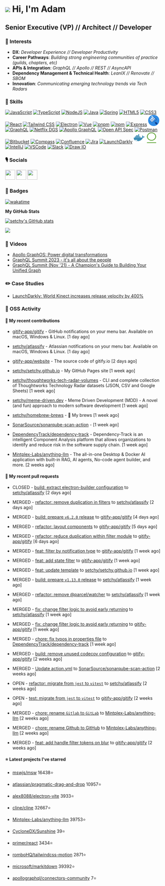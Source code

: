 ![](https://user-images.githubusercontent.com/18350557/176309783-0785949b-9127-417c-8b55-ab5a4333674e.gif) Hi, I'm Adam
============================================================================================================================

Senior Executive (VP) // Architect // Developer
-----------------------------------------------

### 🔭 Interests

- **DX**: *Developer Experience // Developer Productivity*
- **Career Pathways**: *Building strong engineering communities of practice (guilds, chapters, etc)*
- **APIs & Integration**: *GraphQL // Apollo // REST // AsyncAPI*
- **Dependency Management & Technical Health**: *LeanIX // Renovate // SBOM*
- **Innovation**: *Communicating emerging technology trends via Tech Radars*

### 💪 Skills

<p align="left">
  <a href="https://developer.mozilla.org/en-US/docs/Web/JavaScript" target="_blank" rel="noreferrer"><img src="https://raw.githubusercontent.com/danielcranney/readme-generator/main/public/icons/skills/javascript-colored.svg" width="36" height="36" alt="JavaScript" /></a>
  <a href="https://www.typescriptlang.org/" target="_blank" rel="noreferrer"><img src="https://raw.githubusercontent.com/danielcranney/readme-generator/main/public/icons/skills/typescript-colored.svg" width="36" height="36" alt="TypeScript" /></a>
  <a href="https://nodejs.org/en/" target="_blank" rel="noreferrer"><img src="https://raw.githubusercontent.com/danielcranney/readme-generator/main/public/icons/skills/nodejs-colored.svg" width="36" height="36" alt="NodeJS" /></a>
  <a href="https://www.oracle.com/java/" target="_blank" rel="noreferrer"><img src="https://raw.githubusercontent.com/danielcranney/readme-generator/main/public/icons/skills/java-colored.svg" width="36" height="36" alt="Java" /></a>
  <a href="https://spring.io/" target="_blank" rel="noreferrer"><img src="https://cdn.worldvectorlogo.com/logos/spring-3.svg" width="36" height="36" alt="Spring" /></a> 
  <a href="https://developer.mozilla.org/en-US/docs/Glossary/HTML5" target="_blank" rel="noreferrer"><img src="https://raw.githubusercontent.com/danielcranney/readme-generator/main/public/icons/skills/html5-colored.svg" width="36" height="36" alt="HTML5" /></a>
  <a href="https://www.w3.org/TR/CSS/#css" target="_blank" rel="noreferrer"><img src="https://raw.githubusercontent.com/danielcranney/readme-generator/main/public/icons/skills/css3-colored.svg" width="36" height="36" alt="CSS3" /></a>
  <a href="https://react.dev/" target="_blank" rel="noreferrer"><img src="https://cdn.worldvectorlogo.com/logos/react-2.svg" width="36" height="36" alt="React" /></a>
  <a href="https://tailwindcss.com/" target="_blank" rel="noreferrer"><img src="https://cdn.worldvectorlogo.com/logos/tailwind-css-2.svg" width="36" height="36" alt="Tailwind CSS" /></a>
  <a href="https://www.electronjs.org/" target="_blank" rel="noreferrer"><img src="https://cdn.worldvectorlogo.com/logos/electron-1.svg" width="36" height="36" alt="Electron" /></a>
  <a href="https://vuejs.org/" target="_blank" rel="noreferrer"><img src="https://cdn.worldvectorlogo.com/logos/vue-9.svg" width="36" height="36" alt="Vue" /></a>
  <a href="https://pnpm.io/" target="_blank" rel="noreferrer"><img src="https://encrypted-tbn0.gstatic.com/images?q=tbn:ANd9GcSGcwBnoTNg212cvEclMX-_qRw_P-_odFp3aafVal77Hg&s" width="36" height="36" alt="pnpm" /></a>
  <a href="https://www.npmjs.com/" target="_blank" rel="noreferrer"><img src="https://cdn.worldvectorlogo.com/logos/npm-square-red-1.svg" width="36" height="36" alt="npm" /></a>
  <a href="https://expressjs.com/" target="_blank" rel="noreferrer"><img src="https://raw.githubusercontent.com/danielcranney/readme-generator/main/public/icons/skills/express-colored.svg" width="36" height="36" alt="Express" /></a>
  <a href="https://docs.renovatebot.com/" target="_blank" rel="noreferrer"><img src="https://raw.githubusercontent.com/renovatebot/renovate/refs/heads/main/docs/usage/assets/images/logo.png" width="36" height="36" alt="Renovate" /></a>
  <a href="https://graphql.org/" target="_blank" rel="noreferrer"><img src="https://raw.githubusercontent.com/danielcranney/readme-generator/main/public/icons/skills/graphql-colored.svg" width="36" height="36" alt="GraphQL" /></a>
  <a href="https://netflix.github.io/dgs/" target="_blank" rel="noreferrer"><img src="https://raw.githubusercontent.com/Netflix/dgs/main/docs/images/dgs-framework-brand/Icon/dgs-icon--blue.svg" width="36" height="36" alt="Netflix DGS" /></a>
  <a href="https://apollographql.com/" target="_blank" rel="noreferrer"><img src="https://cdn.worldvectorlogo.com/logos/apollo-graphql-compact.svg" width="36" height="36" alt="Apollo GraphQL" /></a>
  <a href="https://swagger.io/specification/" target="_blank" rel="noreferrer"><img src="https://cdn.worldvectorlogo.com/logos/openapi-1.svg" width="36" height="36" alt="Open API Spec" /></a>
  <a href="https://www.postman.com//" target="_blank" rel="noreferrer"><img src="https://cdn.worldvectorlogo.com/logos/postman.svg" width="36" height="36" alt="Postman" /></a>
  <a href="https://www.atlassian.com/software/bitbucket" target="_blank" rel="noreferrer"><img src="https://cdn.worldvectorlogo.com/logos/bitbucket-icon.svg" width="36" height="36" alt="Bitbucket" /></a>
  <a href="https://www.atlassian.com/software/compass" target="_blank" rel="noreferrer"><img src="https://cdn.worldvectorlogo.com/logos/atlassian-compass-1.svg" width="36" height="36" alt="Compass" /></a>
  <a href="https://www.atlassian.com/software/confluence" target="_blank" rel="noreferrer"><img src="https://cdn.worldvectorlogo.com/logos/confluence-1.svg" width="36" height="36" alt="Confluence" /></a>
  <a href="https://www.atlassian.com/software/jira" target="_blank" rel="noreferrer"><img src="https://cdn.worldvectorlogo.com/logos/jira-1.svg" width="36" height="36" alt="Jira" /></a>
  <a href="https://launchdarkly.com/" target="_blank" rel="noreferrer"><img src="https://cdn.worldvectorlogo.com/logos/launchdarkly-2.svg" width="36" height="36" alt="LaunchDarkly" /></a>
  <a href="https://docker.com/" target="_blank" rel="noreferrer"><img src="https://raw.githubusercontent.com/nx211/homer-icons/master/png/docker.png" width="36" height="36" alt="Docker" /></a>
  <a href="https://jfrog.com/artifactory/" target="_blank" rel="noreferrer"><img src="https://raw.githubusercontent.com/nx211/homer-icons/master/png/artifactory.png" width="36" height="36" alt="Artifactory" /></a>
  <a href="https://www.jetbrains.com/idea/" target="_blank" rel="noreferrer"><img src="https://cdn.worldvectorlogo.com/logos/intellij-idea-1.svg" width="36" height="36" alt="IntelliJ" /></a>
  <a href="https://code.visualstudio.com/" target="_blank" rel="noreferrer"><img src="https://cdn.worldvectorlogo.com/logos/visual-studio-code-1.svg" width="36" height="36" alt="VSCode" /></a>
  <a href="https://slack.com/" target="_blank" rel="noreferrer"><img src="https://cdn.worldvectorlogo.com/logos/slack-new-logo.svg" width="36" height="36" alt="Slack" /></a>
  <a href="https://drawio-app.com/" target="_blank" rel="noreferrer"><img src="https://cdn.worldvectorlogo.com/logos/draw-io.svg" width="36" height="36" alt="Draw IO" /></a>
</p>

                      

### 🎙️ Socials
                  
<p align="left">
  <a href="https://www.github.com/setchy" target="_blank" rel="noreferrer"><img src="https://raw.githubusercontent.com/danielcranney/readme-generator/main/public/icons/socials/github.svg" width="32" height="32" /></a>
  <a href="https://www.linkedin.com/in/adamsetch" target="_blank" rel="noreferrer"><img src="https://raw.githubusercontent.com/danielcranney/readme-generator/main/public/icons/socials/linkedin.svg" width="32" height="32" /></a>
  <a href="https://www.twitter.com/setchy87" target="_blank" rel="noreferrer"><img src="https://raw.githubusercontent.com/danielcranney/readme-generator/main/public/icons/socials/twitter.svg" width="32" height="32" /></a>
</p>

### 📛 Badges

[![wakatime](https://wakatime.com/badge/user/2b948ae2-4be1-4020-8a57-7de60b53fe1d.svg)](https://wakatime.com/@2b948ae2-4be1-4020-8a57-7de60b53fe1d)

<b>My GitHub Stats</b>

<a href="http://www.github.com/setchy"><img src="https://github-readme-stats.vercel.app/api?username=setchy&show_icons=true&hide=&count_private=true&title_color=0891b2&text_color=ffffff&icon_color=0891b2&bg_color=1c1917&hide_border=true&show_icons=true" alt="setchy's GitHub stats" /></a>

<a href="http://www.github.com/setchy"><img src="https://github-readme-streak-stats.herokuapp.com/?user=setchy&stroke=ffffff&background=1c1917&ring=0891b2&fire=0891b2&currStreakNum=ffffff&currStreakLabel=0891b2&sideNums=ffffff&sideLabels=ffffff&dates=ffffff&hide_border=true" /></a>

### 📼 Videos

- [Apollo GraphOS: Power digital transformations](https://www.apollographql.com/enterprise?wvideo=4fu2lsjssc)
- [GraphQL Summit 2023 - it's all about the people](https://www.youtube.com/watch?v=090IWEcHbJc)
- [GraphQL Summit (Nov '21) - A Champion's Guide to Building Your Unified Graph](https://www.apollographql.com/events/roundtable/graphql-summit-november-2021/a-champions-guide-to-building-your-unified-graph)

### ✏️ Case Studies

- [LaunchDarkly: World Kinect increases release velocity by 400%](https://launchdarkly.com/case-studies/world-kinect/)

### 🎯 OSS Activity
#### 🚀 My recent contributions



- [gitify-app/gitify](https://github.com/gitify-app/gitify) - GitHub notifications on your menu bar. Available on macOS, Windows &amp; Linux. [1 day ago]

- [setchy/atlassify](https://github.com/setchy/atlassify) - Atlassian notifications on your menu bar. Available on macOS, Windows &amp; Linux.  [1 day ago]

- [gitify-app/website](https://github.com/gitify-app/website) - The source code of gitify.io [2 days ago]

- [setchy/setchy.github.io](https://github.com/setchy/setchy.github.io) - My GitHub Pages site [1 week ago]

- [setchy/thoughtworks-tech-radar-volumes](https://github.com/setchy/thoughtworks-tech-radar-volumes) - CLI and complete collection of Thoughtworks Technology Radar datasets (JSON, CSV and Google Sheets) [1 week ago]

- [setchy/meme-driven.dev](https://github.com/setchy/meme-driven.dev) - Meme Driven Development (MDD) - A novel (and fun) approach to modern software development [1 week ago]

- [setchy/homebrew-brews](https://github.com/setchy/homebrew-brews) - 🍻 My brews [1 week ago]

- [SonarSource/sonarqube-scan-action](https://github.com/SonarSource/sonarqube-scan-action) -  [1 week ago]

- [DependencyTrack/dependency-track](https://github.com/DependencyTrack/dependency-track) - Dependency-Track is an intelligent Component Analysis platform that allows organizations to identify and reduce risk in the software supply chain. [1 week ago]

- [Mintplex-Labs/anything-llm](https://github.com/Mintplex-Labs/anything-llm) - The all-in-one Desktop &amp; Docker AI application with built-in RAG, AI agents, No-code agent builder, and more. [2 weeks ago]

#### 🎉 My recent pull requests



- CLOSED - [build: extract electron-builder configuration](https://github.com/setchy/atlassify/pull/696) to [setchy/atlassify](https://github.com/setchy/atlassify) [2 days ago]

- MERGED - [refactor: remove duplication in filters](https://github.com/setchy/atlassify/pull/694) to [setchy/atlassify](https://github.com/setchy/atlassify) [2 days ago]

- MERGED - [build: prepare `v6.2.0` release](https://github.com/gitify-app/gitify/pull/1873) to [gitify-app/gitify](https://github.com/gitify-app/gitify) [4 days ago]

- MERGED - [refactor: layout components](https://github.com/gitify-app/gitify/pull/1868) to [gitify-app/gitify](https://github.com/gitify-app/gitify) [5 days ago]

- MERGED - [refactor: reduce duplication within filter module](https://github.com/gitify-app/gitify/pull/1862) to [gitify-app/gitify](https://github.com/gitify-app/gitify) [6 days ago]

- MERGED - [feat: filter by notification type](https://github.com/gitify-app/gitify/pull/1860) to [gitify-app/gitify](https://github.com/gitify-app/gitify) [1 week ago]

- MERGED - [feat: add state filter](https://github.com/gitify-app/gitify/pull/1859) to [gitify-app/gitify](https://github.com/gitify-app/gitify) [1 week ago]

- MERGED - [feat: update template](https://github.com/setchy/setchy.github.io/pull/42) to [setchy/setchy.github.io](https://github.com/setchy/setchy.github.io) [1 week ago]

- MERGED - [build: prepare `v1.13.0` release](https://github.com/setchy/atlassify/pull/668) to [setchy/atlassify](https://github.com/setchy/atlassify) [1 week ago]

- MERGED - [refactor: remove @parcel/watcher](https://github.com/setchy/atlassify/pull/667) to [setchy/atlassify](https://github.com/setchy/atlassify) [1 week ago]

- MERGED - [fix: change filter logic to avoid early returning](https://github.com/setchy/atlassify/pull/653) to [setchy/atlassify](https://github.com/setchy/atlassify) [1 week ago]

- MERGED - [fix: change filter logic to avoid early returning](https://github.com/gitify-app/gitify/pull/1852) to [gitify-app/gitify](https://github.com/gitify-app/gitify) [1 week ago]

- MERGED - [chore: fix typos in properties file](https://github.com/DependencyTrack/dependency-track/pull/4674) to [DependencyTrack/dependency-track](https://github.com/DependencyTrack/dependency-track) [1 week ago]

- MERGED - [build: remove unused codecov configuration](https://github.com/gitify-app/gitify/pull/1847) to [gitify-app/gitify](https://github.com/gitify-app/gitify) [2 weeks ago]

- MERGED - [Update action.yml](https://github.com/SonarSource/sonarqube-scan-action/pull/176) to [SonarSource/sonarqube-scan-action](https://github.com/SonarSource/sonarqube-scan-action) [2 weeks ago]

- OPEN - [refactor: migrate from `jest` to `vitest`](https://github.com/setchy/atlassify/pull/649) to [setchy/atlassify](https://github.com/setchy/atlassify) [2 weeks ago]

- OPEN - [test: migrate from `jest` to `vitest`](https://github.com/gitify-app/gitify/pull/1840) to [gitify-app/gitify](https://github.com/gitify-app/gitify) [2 weeks ago]

- MERGED - [chore: rename `Gitlab` to `GitLab`](https://github.com/Mintplex-Labs/anything-llm/pull/3200) to [Mintplex-Labs/anything-llm](https://github.com/Mintplex-Labs/anything-llm) [2 weeks ago]

- MERGED - [chore: rename Github to GitHub](https://github.com/Mintplex-Labs/anything-llm/pull/3199) to [Mintplex-Labs/anything-llm](https://github.com/Mintplex-Labs/anything-llm) [2 weeks ago]

- MERGED - [feat: add handle filter tokens on blur](https://github.com/gitify-app/gitify/pull/1837) to [gitify-app/gitify](https://github.com/gitify-app/gitify) [2 weeks ago]

#### ⭐ Latest projects I've starred



- [mswjs/msw](https://github.com/mswjs/msw) 16438⭐

- [atlassian/pragmatic-drag-and-drop](https://github.com/atlassian/pragmatic-drag-and-drop) 10957⭐

- [alex8088/electron-vite](https://github.com/alex8088/electron-vite) 3933⭐

- [cline/cline](https://github.com/cline/cline) 32667⭐

- [Mintplex-Labs/anything-llm](https://github.com/Mintplex-Labs/anything-llm) 39753⭐

- [CycloneDX/Sunshine](https://github.com/CycloneDX/Sunshine) 39⭐

- [primer/react](https://github.com/primer/react) 3434⭐

- [romboHQ/tailwindcss-motion](https://github.com/romboHQ/tailwindcss-motion) 2871⭐

- [microsoft/markitdown](https://github.com/microsoft/markitdown) 39392⭐

- [apollographql/connectors-community](https://github.com/apollographql/connectors-community) 7⭐


